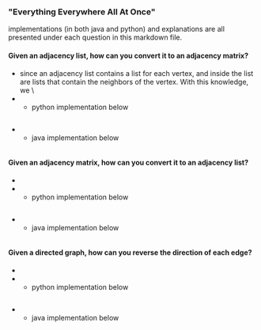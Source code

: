 ### "Everything Everywhere All At Once"
implementations (in both java and python) and explanations are all presented under each question in this markdown file.

#### Given an adjacency list, how can you convert it to an adjacency matrix? 
- since an adjacency list contains a list for each vertex, and inside the list are lists that contain the neighbors of the vertex. With this knowledge, we 
\
- - python implementation below
``` python

```

- - java implementation below
``` java

```


#### Given an adjacency matrix, how can you convert it to an adjacency list? 
- 

- - python implementation below
``` python

```

- - java implementation below
``` java

```


#### Given a directed graph, how can you reverse the direction of each edge?
- 

- - python implementation below
``` python

```

- - java implementation below
``` java

```


